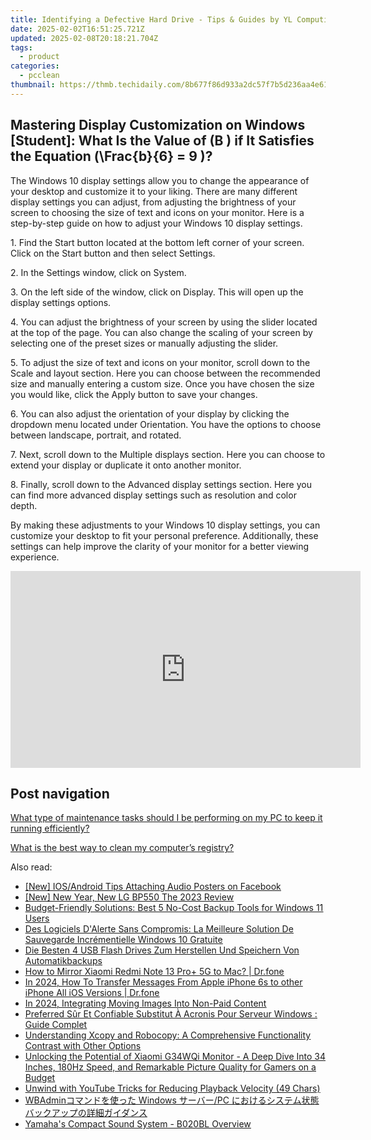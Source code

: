 ```yaml
---
title: Identifying a Defective Hard Drive - Tips & Guides by YL Computing
date: 2025-02-02T16:51:25.721Z
updated: 2025-02-08T20:18:21.704Z
tags:
  - product
categories:
  - pcclean
thumbnail: https://thmb.techidaily.com/8b677f86d933a2dc57f7b5d236aa4e6146da7e283f8be4d58f50e47e9bc2eba3.jpg
---
```


## Mastering Display Customization on Windows [Student]: What Is the Value of \(B \) if It Satisfies the Equation \(\Frac{b}{6} = 9 \)?

The Windows 10 display settings allow you to change the appearance of your desktop and customize it to your liking. There are many different display settings you can adjust, from adjusting the brightness of your screen to choosing the size of text and icons on your monitor. Here is a step-by-step guide on how to adjust your Windows 10 display settings. 

1\. Find the Start button located at the bottom left corner of your screen. Click on the Start button and then select Settings.

2\. In the Settings window, click on System.

3\. On the left side of the window, click on Display. This will open up the display settings options. 

4\. You can adjust the brightness of your screen by using the slider located at the top of the page. You can also change the scaling of your screen by selecting one of the preset sizes or manually adjusting the slider.

5\. To adjust the size of text and icons on your monitor, scroll down to the Scale and layout section. Here you can choose between the recommended size and manually entering a custom size. Once you have chosen the size you would like, click the Apply button to save your changes.

6\. You can also adjust the orientation of your display by clicking the dropdown menu located under Orientation. You have the options to choose between landscape, portrait, and rotated.

7\. Next, scroll down to the Multiple displays section. Here you can choose to extend your display or duplicate it onto another monitor.

8\. Finally, scroll down to the Advanced display settings section. Here you can find more advanced display settings such as resolution and color depth. 

By making these adjustments to your Windows 10 display settings, you can customize your desktop to fit your personal preference. Additionally, these settings can help improve the clarity of your monitor for a better viewing experience.

<!-- affiliate ads begin -->
<iframe width="560" height="315" src="https://www.youtube.com/embed/Xa2_mFu-obA?si=_xDGF1pv-dnuaDOr" title="YouTube video player" frameborder="0" allow="accelerometer; autoplay; clipboard-write; encrypted-media; gyroscope; picture-in-picture; web-share" referrerpolicy="strict-origin-when-cross-origin" allowfullscreen></iframe>
<!-- affiliate ads end -->

## Post navigation

[What type of maintenance tasks should I be performing on my PC to keep it running efficiently?](https://tools.techidaily.com/pcclean/products/)

[What is the best way to clean my computer’s registry?](https://tools.techidaily.com/pcclean/products/)

<ins class="adsbygoogle"
     style="display:block"
     data-ad-format="autorelaxed"
     data-ad-client="ca-pub-7571918770474297"
     data-ad-slot="1223367746"></ins>

<ins class="adsbygoogle"
     style="display:block"
     data-ad-client="ca-pub-7571918770474297"
     data-ad-slot="8358498916"
     data-ad-format="auto"
     data-full-width-responsive="true"></ins>

<span class="atpl-alsoreadstyle">Also read:</span>
<div><ul>
<li><a href="https://facebook-clips.techidaily.com/new-iosandroid-tips-attaching-audio-posters-on-facebook/"><u>[New] IOS/Android Tips Attaching Audio Posters on Facebook</u></a></li>
<li><a href="https://extra-support.techidaily.com/new-new-year-new-lg-bp550-the-2023-review/"><u>[New] New Year, New LG BP550 The 2023 Review</u></a></li>
<li><a href="https://win-hot.techidaily.com/budget-friendly-solutions-best-5-no-cost-backup-tools-for-windows-11-users/"><u>Budget-Friendly Solutions: Best 5 No-Cost Backup Tools for Windows 11 Users</u></a></li>
<li><a href="https://win-hot.techidaily.com/des-logiciels-dalerte-sans-compromis-la-meilleure-solution-de-sauvegarde-incrementielle-windows-10-gratuite/"><u>Des Logiciels D'Alerte Sans Compromis: La Meilleure Solution De Sauvegarde Incrémentielle Windows 10 Gratuite</u></a></li>
<li><a href="https://win-hot.techidaily.com/die-besten-4-usb-flash-drives-zum-herstellen-und-speichern-von-automatikbackups/"><u>Die Besten 4 USB Flash Drives Zum Herstellen Und Speichern Von Automatikbackups</u></a></li>
<li><a href="https://screen-mirror.techidaily.com/how-to-mirror-xiaomi-redmi-note-13-proplus-5g-to-mac-drfone-by-drfone-android/"><u>How to Mirror Xiaomi Redmi Note 13 Pro+ 5G to Mac? | Dr.fone</u></a></li>
<li><a href="https://iphone-transfer.techidaily.com/in-2024-how-to-transfer-messages-from-apple-iphone-6s-to-other-iphone-all-ios-versions-drfone-by-drfone-transfer-from-ios/"><u>In 2024, How To Transfer Messages From Apple iPhone 6s to other iPhone All iOS Versions | Dr.fone</u></a></li>
<li><a href="https://youtube-help.techidaily.com/in-2024-integrating-moving-images-into-non-paid-content/"><u>In 2024, Integrating Moving Images Into Non-Paid Content</u></a></li>
<li><a href="https://win-hot.techidaily.com/preferred-sur-et-confiable-substitut-a-acronis-pour-serveur-windows-guide-complet/"><u>Preferred Sûr Et Confiable Substitut À Acronis Pour Serveur Windows : Guide Complet</u></a></li>
<li><a href="https://win-hot.techidaily.com/understanding-xcopy-and-robocopy-a-comprehensive-functionality-contrast-with-other-options/"><u>Understanding Xcopy and Robocopy: A Comprehensive Functionality Contrast with Other Options</u></a></li>
<li><a href="https://hardware-help.techidaily.com/unlocking-the-potential-of-xiaomi-g34wqi-monitor-a-deep-dive-into-34-inches-180hz-speed-and-remarkable-picture-quality-for-gamers-on-a-budget/"><u>Unlocking the Potential of Xiaomi G34WQi Monitor - A Deep Dive Into 34 Inches, 180Hz Speed, and Remarkable Picture Quality for Gamers on a Budget</u></a></li>
<li><a href="https://youtube-zero.techidaily.com/d-with-youtube-tricks-for-reducing-playback-velocity-49-chars/"><u>Unwind with YouTube Tricks for Reducing Playback Velocity (49 Chars)</u></a></li>
<li><a href="https://win-hot.techidaily.com/wbadmin-windows-pc/"><u>WBAdminコマンドを使った Windows サーバー/PC におけるシステム状態バックアップの詳細ガイダンス</u></a></li>
<li><a href="https://buynow-help.techidaily.com/yamahas-compact-sound-system-b020bl-overview/"><u>Yamaha's Compact Sound System - B020BL Overview</u></a></li>
</ul></div>

